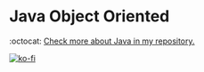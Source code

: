 # Java Object Oriented

:octocat: [Check more about Java in my repository.](https://github.com/FernandoCalmet/Java)

[![ko-fi](https://www.ko-fi.com/img/githubbutton_sm.svg)](https://ko-fi.com/T6T41JKMI)